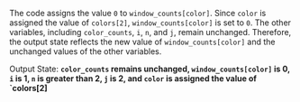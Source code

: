 The code assigns the value `0` to `window_counts[color]`. Since `color` is assigned the value of `colors[2]`, `window_counts[color]` is set to `0`. The other variables, including `color_counts`, `i`, `n`, and `j`, remain unchanged. Therefore, the output state reflects the new value of `window_counts[color]` and the unchanged values of the other variables.

Output State: **`color_counts` remains unchanged, `window_counts[color]` is 0, `i` is 1, `n` is greater than 2, `j` is 2, and `color` is assigned the value of `colors[2]**